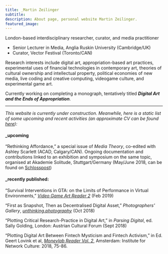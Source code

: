 ```yaml
---
title: _Martin Zeilinger
subtitle:
description: About page, personal website Martin Zeilinger.
featured_image:
---
```

London-based interdisciplinary researcher, curator, and media practitioner

- Senior Lecturer in Media, Anglia Ruskin University (Cambridge/UK)
- Curator, Vector Festival (Toronto/CAN)

Research interests include digital art, appropriation-based art practices, experimental uses of financial technologies in contemporary art, theories of cultural ownership and intellectual property, political economies of new media, live coding and creative computing, videogame culture, and experimental game art.

Currently working on completing a monograph, tentatively titled ***Digital Art and the Ends of Appropriation***.

---

_This website is currently under construction. Meanwhile, here is a static list of some upcoming and recent activities (an approximate CV can be found [here](https://anglia.academia.edu/MZ)):_

#### \_upcoming

“Rethinking Affordance,” a special issue of _Media Theory_, co-edited with Ashley Scarlett (ACAD, Calgary/CAN). Ongoing documentation and contributions linked to an exhibition and symposium on the same topic, organised at Akademie Solitude, Stuttgart/Germany (May/June 2018, can be found on [Schlosspost][1])

[1]: https:schloss-post.com

#### \_recently published:

“Survival Interventions in GTA: on the Limits of Performance in Virtual Environments,” [_Video Game Art Reader 2_][3] (Feb 2019)

“First as Snapshot, Then as Decentralised Digital Asset,” _Photographers' Gallery_, [_unthinking.photography_][2] (Oct 2018)

“Plotting Critical Research-Practice in Digital Art,” in _Parsing Digital_, ed. Sally Golding, London: Austrian Cultural Forum (Sept 2018)

“Plotting Digital Art Between Fintech Mysticism and Fintech Activism,” in Ed. Geert Lovink et al, [_Moneylab Reader Vol. 2_][4], Amsterdam: Institute for Network Culture: 2018, 75-86.

[2]:https://unthinking.photography/articles/first-as-snapshot-then-as-decentralised-digital-asset
[3]:https://www.videogameartgallery.com/vga-reader
[4]:http://networkcultures.org/blog/publication/moneylab-reader-2-overcoming-the-hype/
